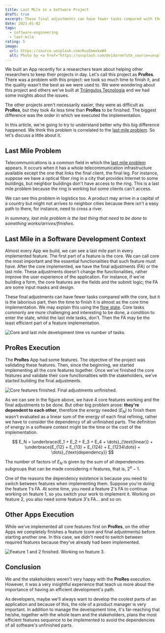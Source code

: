 ```yaml
---
title: Last Mile in a Software Project
draft: true
excerpt: These final adjustments can have fewer tasks compared with the core, but it is the laborious part, then the time to finish it is almost as the core time implementation.
date: 2021-01-02
tags:
  - software-engineering
  - last-mile
rating: 5
image:
  url: https://source.unsplash.com/Kuu5mmxkwW4
  alt: Photo by <a href="https://unsplash.com/@vidarnm?utm_source=unsplash&amp;utm_medium=referral&amp;utm_content=creditCopyText">Vidar Nordli-Mathisen</a> on <a href="https://unsplash.com/s/photos/road?utm_source=unsplash&amp;utm_medium=referral&amp;utm_content=creditCopyText">Unsplash</a>
---
```


We built an App recently for a researchers team about helping other researchers to keep their projects in day. Let's call this project as **ProRes**. There was a problem with this project: we took so much time to finish it, and the quality wasn't the best as we were used to. We were wondering about this project and others we've built at [Triângulos Tecnologia](https://triangulostecnologia.com) and we had some insights about the issues.

The other projects aren't necessarily easier, they were as difficult as **ProRes**, but they took 4x less time than **ProRes** to be finished. The biggest difference was the order in which we executed the implementation.

In this article, we're going to try to understand better why this big difference happened. We think this problem is correlated to the [last mile problem](/zettelkasten/last-mile-problem). So let's discuss a little about it.

## Last Mile Problem

Telecommunications is a common field in which the [last mile problem](/zettelkasten/last-mile-problem) appears. It occurs when it has a whole telecommunication infrastructure available except the one that links the final client, the final leg. For instance, suppose we have a optical fiber ring in a city that provides Internet to some buildings, but neighbor buildings don't have access to the ring. This is a last mile problem because the ring is working but some clients can't access.

We can see this problem in logistics too. A product may arrive in a capital of a country but might not arrives to neighbor cities because there isn't a easy path to there, for instance, need to cross a river.

_In summary, last mile problem is the last thing that need to be done to something works/arrives/finishes._

## Last Mile in a Software Development Context

Almost every App we build, we can see a last mile part in every implemented feature. The first part of a feature is the core. We can call core the most important and the essential functionalities that such feature must have. After the core implemented, we have the final adjustments (FA) or the last mile. These adjustments doesn't change the functionalities, rather improve the user experience of the application. For instance, if we're building a form, the core features are the fields and the submit logic; the FA are some input masks and design.

These final adjustments can have fewer tasks compared with the core, but it is the laborious part, then the time to finish it is almost as the core time implementation. We may explain this using the [flow state](/zettelkasten/flow-state-psychology). Core tasks commonly are more challenging and interesting to be done, a condition to enter the state, whilst the last mile tasks, don't. Then the FA may be the least efficient part of a feature implementation.

![Core and last mile development time vs number of tasks.](/images/last-mile-time-vs-tasks.png)

## ProRes Execution

The **ProRes** App had some features. The objective of the project was validating these features. Then, since the beginning, we started implementing all the core features together. Once we've finished the core features and validate their core functionalities with the stakeholders, we've started building the final adjustments.

![Core features finished. Final adjustments unfinished.](/images/last-mile-application-prores.png)

As we can see in the figure above, we have 4 core features working and the final adjustments to be done. But other big problem arose: **they're dependent to each other**, therefore the energy needed ($E_N$) to finish them wasn't evaluated as a linear sum of the energy of each final refining, rather we have to consider the dependency of all unfinished parts. The definition of energy in a software context might be the time or the cost of the implementation.

$$
E_N = \underbrace{E_1 + E_2 + E_3 + E_4 + \dots}_{\text{linear}} + \underbrace{E_{12} + E_{13} + E_{124} + E_{1234\dots} + \dots}_{\text{dependency}}
$$

The number of factors of $E_N$ is given by the sum of all dependencies subgroups that can be made considering $n$ features, that is, $2^n -1$.

One of the reasons the dependency existence is because you need to switch between features when implementing them. Suppose you're doing the feature 1's FA. At some time, you need a feature 2's FA to continue working on feature 1, so you switch your work to implement it. Working on feature 2, you also need some feature 3's FA... and so on.

## Other Apps Execution

While we've implemented all core features first on **ProRes**, on the other Apps we completely finishes a feature (core and final adjustments) before starting another one. In this case, we didn't need to switch between required features because they've already had been implemented.

![Feature 1 and 2 finished. Working on feature 3.](/images/last-mile-application-other-apps.png)

## Conclusion

We and the stakeholders weren't very happy with the **ProRes** execution. However, it was a very insightful experience that teach us more about the importance of having an efficient development's path.

As developers, maybe we'll always want to develop the coolest parts of an application and because of this, the role of a product manager is very important. In addition to manage the development time, it's far-reaching that he/she, together with the whole team and the stakeholders, plans the most efficient features sequence to be implemented to avoid the dependencies of all software's unfinished parts.
